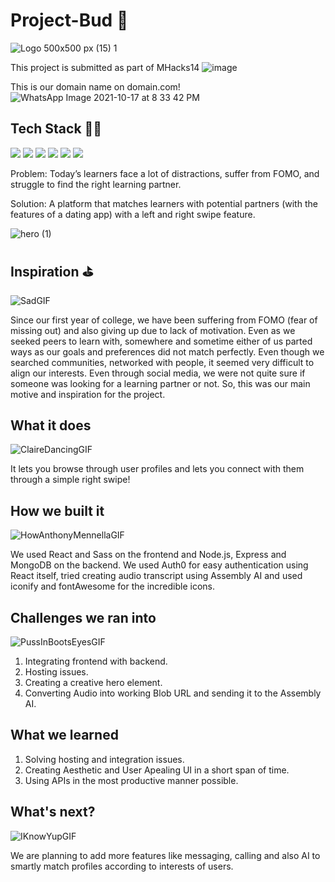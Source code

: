 # Project-Bud 🤼

![Logo 500x500 px (15) 1](https://user-images.githubusercontent.com/59244300/137630305-7322f7a4-f16f-4731-8c63-167998a89630.png)

This project is submitted as part of MHacks14
![image](https://user-images.githubusercontent.com/59244300/137633248-6244fc49-b5b0-4fcc-8cd8-3f28d552a409.png)

This is our domain name on domain.com!
![WhatsApp Image 2021-10-17 at 8 33 42 PM](https://user-images.githubusercontent.com/59244300/137633195-d4db957b-1327-47dd-8e9b-77c3b8048049.jpeg)

## Tech Stack 👨‍💻

<img src="https://img.shields.io/badge/HTML5-E34F26?style=for-the-badge&logo=html5&logoColor=white"> <img src="https://img.shields.io/badge/Sass-CC6699?style=for-the-badge&logo=sass&logoColor=white"> <img src="https://img.shields.io/badge/JavaScript-F7DF1E?style=for-the-badge&logo=javascript&logoColor=black"> <img src="https://img.shields.io/badge/Node.js-43853D?style=for-the-badge&logo=node.js&logoColor=white"> <img src="https://img.shields.io/badge/MongoDB-4EA94B?style=for-the-badge&logo=mongodb&logoColor=white">
<img src="https://img.shields.io/badge/React-20232A?style=for-the-badge&logo=react&logoColor=61DAFB">

Problem: Today’s learners face a lot of distractions, suffer from FOMO, and struggle to find the right learning partner.

Solution: A platform that matches learners with potential partners (with the features of a dating app) with a left and right swipe feature. 

![hero (1)](https://user-images.githubusercontent.com/59244300/137630456-90ccd98c-28ac-4952-9e8b-3151ca6533ab.png)

## Inspiration ⛳

![SadGIF](https://user-images.githubusercontent.com/59244289/137631779-f3c81062-d7fc-4035-b809-db31f48864a7.gif)


Since our first year of college, we have been suffering from FOMO (fear of missing out) and also giving up due to lack of motivation. Even as we seeked peers to learn with, somewhere and sometime either of us parted ways as our goals and preferences did not match perfectly. Even though we searched communities, networked with people, it seemed very difficult to align our interests. Even through social media, we were not quite sure if someone was looking for a learning partner or not. So, this was our main motive and inspiration for the project.

## What it does

![ClaireDancingGIF](https://user-images.githubusercontent.com/59244289/137631826-57e881e8-488a-4e1b-9de4-3cbdaf9218ff.gif)


It lets you browse through user profiles and lets you connect with them through a simple right swipe!

## How we built it

![HowAnthonyMennellaGIF](https://user-images.githubusercontent.com/59244289/137631885-fc676034-6ae6-40ba-b04f-b563168fef97.gif)

We used React and Sass on the frontend and Node.js, Express and MongoDB on the backend. We used Auth0 for easy authentication using React itself, tried creating audio transcript using Assembly AI and used iconify and fontAwesome for the incredible icons.

## Challenges we ran into

![PussInBootsEyesGIF](https://user-images.githubusercontent.com/59244289/137631927-2d6773e3-6600-4e2b-9dbf-45580017f1a8.gif)

1) Integrating frontend with backend.
2) Hosting issues.
3) Creating a creative hero element.
4) Converting Audio into working Blob URL and sending it to the Assembly AI.

## What we learned
1) Solving hosting and integration issues.
2) Creating Aesthetic and User Apealing UI in a short span of time.
3) Using APIs in the most productive manner possible.

## What's next?

![IKnowYupGIF](https://user-images.githubusercontent.com/59244289/137632027-9ae2f1f7-6c04-4ea7-a37a-fee39b615fe6.gif)

We are planning to add more features like messaging, calling and also AI to smartly match profiles according to interests of users.
